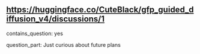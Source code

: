 ## https://huggingface.co/CuteBlack/gfp_guided_diffusion_v4/discussions/1

contains_question: yes

question_part: Just curious about future plans